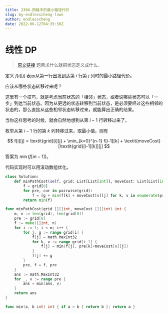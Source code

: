 ```yaml
---
title: 2304.网格中的最小路径代价
slug: by-endlesscheng-lnwn
author: endlesscheng
date: 2022-06-12T04:35:50Z
---
```

# 线性 DP
 
> [原文链接](https://leetcode.cn/problems/minimum-path-cost-in-a-grid/solution/by-endlesscheng-lnwn)
题目求什么就把状态定义成什么。

定义 $f[i][j]$ 表示从第一行出发到达第 $i$ 行第 $j$ 列时的最小路径代价。

应该从哪些状态转移过来呢？

这里有一个技巧，就是考虑当前状态的「相邻」状态，或者说哪些状态可以「一步」到达当前状态。因为从更远的状态转移到当前状态，是必须要经过这些相邻的状态的，那么直接从这些相邻状态转移过来，就能算出正确的结果。

当你这样思考的时候，就会自然地想到从第 $i-1$ 行转移过来了。

枚举从第 $i-1$ 行的第 $k$ 列转移过来，取最小值，则有

$$
f[i][j] = \textit{grid}[i][j] + \min_{k=0}^{n-1} f[i-1][k] + \textit{moveCost}[\textit{grid}[i-1][k]][j]
$$

答案为 $\min(f[m-1])$。

代码实现时可以用滚动数组优化。

```Python [sol1-Python3]
class Solution:
    def minPathCost(self, grid: List[List[int]], moveCost: List[List[int]]) -> int:
        f = grid[0]
        for pre, cur in pairwise(grid):
            f = [g + min(f[k] + moveCost[v][j] for k, v in enumerate(pre)) for j, g in enumerate(cur)]
        return min(f)
```

```go [sol1-Go]
func minPathCost(grid [][]int, moveCost [][]int) int {
	m, n := len(grid), len(grid[0])
	pre := grid[0]
	f := make([]int, n)
	for i := 1; i < m; i++ {
		for j, g := range grid[i] {
			f[j] = math.MaxInt32
			for k, v := range grid[i-1] {
				f[j] = min(f[j], pre[k]+moveCost[v][j])
			}
			f[j] += g
		}
		pre, f = f, pre
	}
	ans := math.MaxInt32
	for _, v := range pre {
		ans = min(ans, v)
	}
	return ans
}

func min(a, b int) int { if a > b { return b }; return a }
```

